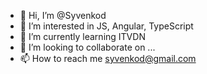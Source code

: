 - 👋 Hi, I’m @Syvenkod
- 👀 I’m interested in JS, Angular, TypeScript
- 🌱 I’m currently learning ITVDN 
- 💞️ I’m looking to collaborate on ...
- 📫 How to reach me syvenkod@gmail.com

<!---
Syvenkod/Syvenkod is a ✨ special ✨ repository because its `README.md` (this file) appears on your GitHub profile.
You can click the Preview link to take a look at your changes.
--->
